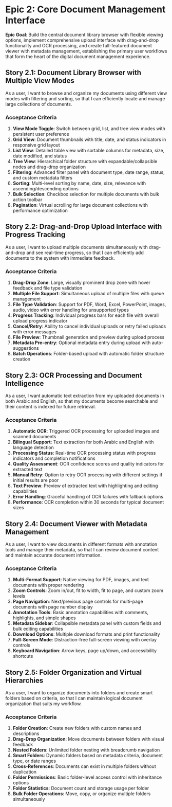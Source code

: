 # Epic 2: Core Document Management Interface

**Epic Goal**: Build the central document library browser with flexible viewing options, implement comprehensive upload interface with drag-and-drop functionality and OCR processing, and create full-featured document viewer with metadata management, establishing the primary user workflows that form the heart of the digital document management experience.

## Story 2.1: Document Library Browser with Multiple View Modes

As a user,
I want to browse and organize my documents using different view modes with filtering and sorting,
so that I can efficiently locate and manage large collections of documents.

### Acceptance Criteria
1. **View Mode Toggle**: Switch between grid, list, and tree view modes with persistent user preference
2. **Grid View**: Document thumbnails with title, date, and status indicators in responsive grid layout
3. **List View**: Detailed table view with sortable columns for metadata, size, date modified, and status
4. **Tree View**: Hierarchical folder structure with expandable/collapsible nodes and drag-drop organization
5. **Filtering**: Advanced filter panel with document type, date range, status, and custom metadata filters
6. **Sorting**: Multi-level sorting by name, date, size, relevance with ascending/descending options
7. **Bulk Selection**: Checkbox selection for multiple documents with bulk action toolbar
8. **Pagination**: Virtual scrolling for large document collections with performance optimization

## Story 2.2: Drag-and-Drop Upload Interface with Progress Tracking

As a user,
I want to upload multiple documents simultaneously with drag-and-drop and see real-time progress,
so that I can efficiently add documents to the system with immediate feedback.

### Acceptance Criteria
1. **Drag-Drop Zone**: Large, visually prominent drop zone with hover feedback and file type validation
2. **Multiple File Support**: Simultaneous upload of multiple files with queue management
3. **File Type Validation**: Support for PDF, Word, Excel, PowerPoint, images, audio, video with error handling for unsupported types
4. **Progress Tracking**: Individual progress bars for each file with overall upload progress indicator
5. **Cancel/Retry**: Ability to cancel individual uploads or retry failed uploads with error messages
6. **File Preview**: Thumbnail generation and preview during upload process
7. **Metadata Pre-entry**: Optional metadata entry during upload with auto-suggestions
8. **Batch Operations**: Folder-based upload with automatic folder structure creation

## Story 2.3: OCR Processing and Document Intelligence

As a user,
I want automatic text extraction from my uploaded documents in both Arabic and English,
so that my documents become searchable and their content is indexed for future retrieval.

### Acceptance Criteria
1. **Automatic OCR**: Triggered OCR processing for uploaded images and scanned documents
2. **Bilingual Support**: Text extraction for both Arabic and English with language detection
3. **Processing Status**: Real-time OCR processing status with progress indicators and completion notifications
4. **Quality Assessment**: OCR confidence scores and quality indicators for extracted text
5. **Manual Retry**: Option to retry OCR processing with different settings if initial results are poor
6. **Text Preview**: Preview of extracted text with highlighting and editing capabilities
7. **Error Handling**: Graceful handling of OCR failures with fallback options
8. **Performance**: OCR completion within 30 seconds for typical document sizes

## Story 2.4: Document Viewer with Metadata Management

As a user,
I want to view documents in different formats with annotation tools and manage their metadata,
so that I can review document content and maintain accurate document information.

### Acceptance Criteria
1. **Multi-Format Support**: Native viewing for PDF, images, and text documents with proper rendering
2. **Zoom Controls**: Zoom in/out, fit to width, fit to page, and custom zoom levels
3. **Page Navigation**: Next/previous page controls for multi-page documents with page number display
4. **Annotation Tools**: Basic annotation capabilities with comments, highlights, and simple shapes
5. **Metadata Sidebar**: Collapsible metadata panel with custom fields and bulk editing capabilities
6. **Download Options**: Multiple download formats and print functionality
7. **Full-Screen Mode**: Distraction-free full-screen viewing with overlay controls
8. **Keyboard Navigation**: Arrow keys, page up/down, and accessibility shortcuts

## Story 2.5: Folder Organization and Virtual Hierarchies

As a user,
I want to organize documents into folders and create smart folders based on criteria,
so that I can maintain logical document organization that suits my workflow.

### Acceptance Criteria
1. **Folder Creation**: Create new folders with custom names and descriptions
2. **Drag-Drop Organization**: Move documents between folders with visual feedback
3. **Nested Folders**: Unlimited folder nesting with breadcrumb navigation
4. **Smart Folders**: Dynamic folders based on metadata criteria, document type, or date ranges
5. **Cross-References**: Documents can exist in multiple folders without duplication
6. **Folder Permissions**: Basic folder-level access control with inheritance options
7. **Folder Statistics**: Document count and storage usage per folder
8. **Bulk Folder Operations**: Move, copy, or organize multiple folders simultaneously
